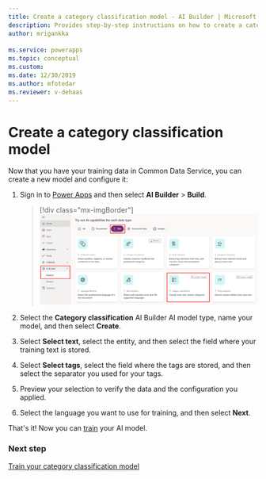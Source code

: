 ```yaml
---
title: Create a category classification model - AI Builder | Microsoft Docs
description: Provides step-by-step instructions on how to create a category classification model
author: mrigankka

ms.service: powerapps
ms.topic: conceptual
ms.custom: 
ms.date: 12/30/2019
ms.author: mfotedar
ms.reviewer: v-dehaas
---
```


# Create a category classification model

Now that you have your training data in Common Data Service, you can create a new model and configure it:

1. Sign in to [Power Apps](https://make.powerapps.com/) and then select **AI Builder** > **Build**.

    > [!div class="mx-imgBorder"]
    > ![Build category classification model screen](media/build-text-classification-model.png "Build category classification model screen")

2. Select the **Category classification** AI Builder AI model type, name your model, and then select **Create**.
3. Select **Select text**, select the entity, and then select the field where your training text is stored.
4. Select **Select tags**, select the field where the tags are stored, and then select the separator you used for your tags.
5. Preview your selection to verify the data and the configuration you applied.
6. Select the language you want to use for training, and then select **Next**.

That's it! Now you can [train](train-text-classification-model.md) your AI model.

### Next step

[Train your category classification model](train-text-classification-model.md)

